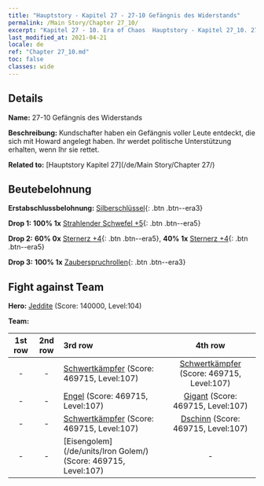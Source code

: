 ```yaml
---
title: "Hauptstory - Kapitel 27 - 27-10 Gefängnis des Widerstands"
permalink: /Main Story/Chapter 27_10/
excerpt: "Kapitel 27 - 10. Era of Chaos  Hauptstory - Kapitel 27_10. 27-10 Gefängnis des Widerstands"
last_modified_at: 2021-04-21
locale: de
ref: "Chapter 27_10.md"
toc: false
classes: wide
---
```


## Details

 **Name:** 27-10 Gefängnis des Widerstands

 **Beschreibung:** Kundschafter haben ein Gefängnis voller Leute entdeckt, die sich mit Howard angelegt haben. Ihr werdet politische Unterstützung erhalten, wenn Ihr sie rettet.

 **Related to:** [Hauptstory Kapitel 27](/de/Main Story/Chapter 27/)

## Beutebelohnung

 **Erstabschlussbelohnung:** [Silberschlüssel](/de/Items/con_693/){: .btn .btn--era3}

 **Drop 1:** **100% 1x** [Strahlender Schwefel +5](/de/Items/mat_99/){: .btn .btn--era5}

 **Drop 2:** **60% 0x** [Sternerz +4](/de/Items/mat_89/){: .btn .btn--era5}, **40% 1x** [Sternerz +4](/de/Items/mat_89/){: .btn .btn--era5}

 **Drop 3:** **100% 1x** [Zauberspruchrollen](/de/Items/con_694/){: .btn .btn--era3}


## Fight against Team
 **Hero:** [Jeddite](/de/heroes/Jeddite/) (Score: 140000, Level:104)

 **Team:**


  | 1st row | 2nd row | 3rd row | 4th row |
  |:----:|:----:|:----|:----:|
  | - | - | [Schwertkämpfer](/de/units/Swordsman/) (Score: 469715, Level:107)  | [Schwertkämpfer](/de/units/Swordsman/) (Score: 469715, Level:107)  |
  | - | - | [Engel](/de/units/Angel/) (Score: 469715, Level:107)  | [Gigant](/de/units/Giant/) (Score: 469715, Level:107)  |
  | - | - | [Schwertkämpfer](/de/units/Swordsman/) (Score: 469715, Level:107)  | [Dschinn](/de/units/Genie/) (Score: 469715, Level:107)  |
  | - | - | [Eisengolem](/de/units/Iron Golem/) (Score: 469715, Level:107)  | - |


